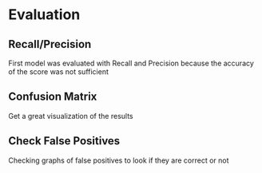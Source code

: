 # Evaluation

## Recall/Precision
First model was evaluated with Recall and Precision because the accuracy of the score was not sufficient

## Confusion Matrix
Get a great visualization of the results

## Check False Positives
Checking graphs of false positives to look if they are correct or not
